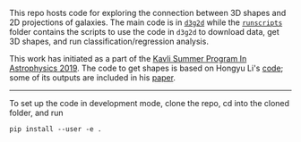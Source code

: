 This repo hosts code for exploring the connection between 3D shapes and 2D projections of galaxies. The main code is in [`d3g2d`](https://github.com/humnaawan/3D-galaxies-kavli/tree/master/d3g2d) while the [`runscripts`](https://github.com/humnaawan/3D-galaxies-kavli/tree/master/runscripts) folder contains the scripts to use the code in `d3g2d` to download data, get 3D shapes, and run classification/regression analysis.

This work has initiated as a part of the [Kavli Summer Program In Astrophysics 2019](https://kspa.soe.ucsc.edu/2019 ). The code to get shapes is based on Hongyu Li's [code]( https://github.com/HongyuLi2016/illustris-tools ); some of its outputs are included in his [paper](https://arxiv.org/abs/1709.03345 ).

----
To set up the code in development mode, clone the repo, cd into the cloned folder, and run
```
pip install --user -e .
```
